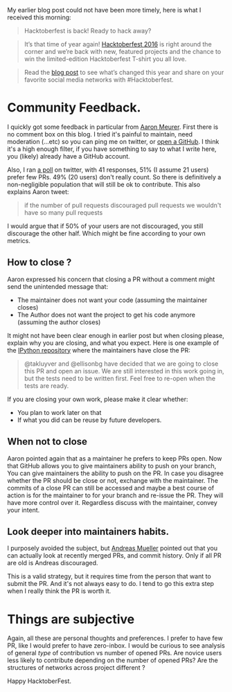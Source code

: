 <!-- 
.. title: One less Pull Request Followup
.. slug: 22-one-less-pull-request-followup.md
.. date: 2016-09-27 20:00:00 UTC
.. type: text
-->


My earlier blog post could not have been more timely, here is what I received
this morning:

> Hacktoberfest is back! Ready to hack away?

> It’s that time of year again! [Hacktoberfest
> 2016](https://hacktoberfest.digitalocean.com/) is right around the corner and
> we’re back with new, featured projects and the chance to win the
> limited-edition Hacktoberfest T-shirt you all love. 

> Read the [blog
> post](https://www.digitalocean.com/company/blog/ready-set-hacktoberfest/) to
> see what’s changed this year and share on your favorite social media networks
> with #Hacktoberfest.


# Community Feedback. 

I quickly got some feedback in particular from [Aaron
Meurer](https://twitter.com/Mbussonn/status/780617317759672320). First there is
no comment box on this blog. I tried it's painful to maintain, need moderation
(...etc) so you can ping me on twitter, or [open a
GitHub](https://github.com/carreau/posts/issues/new). I think it's a high
enough filter, if you have something to say to what I write here, you (likely)
already have a GitHub account.

Also, I ran [a poll](https://twitter.com/Mbussonn/status/780474037977751552) on
twitter, with 41 responses, 51% (I assume 21 users) prefer few PRs. 49% (20
users) don't really count. So there is definitively a non-negligible population
that will still be ok to contribute. This also explains Aaron tweet:

> if the number of pull requests discouraged pull requests we wouldn't have so
> many pull requests

I would argue that if 50% of your users are not discouraged, you still
discourage the other half. Which might be fine according to your own metrics. 

## How to close ?

Aaron expressed his concern that closing a PR without a comment might send the
unintended message that:

  - The maintainer does not want your code (assuming the maintainer closes)
  - The Author does not want the project to get his code anymore (assuming the
    author closes)

It might not have been clear enough in earlier post but when closing please,
explain why you are closing, and what you expect. Here is one example of the
[IPython repository](https://github.com/ipython/ipython/pull/5373) where the
maintainers have close the PR:

> @takluyver and @ellisonbg have decided that we are going to close this PR and
> open an issue. We are still interested in this work going in, but the tests
> need to be written first. Feel free to re-open when the tests are ready.

If you are closing your own work, please make it clear whether:

 - You plan to work later on that
 - If what you did can be reuse by future developers.


## When not to close

Aaron pointed again that as a maintainer he prefers to keep PRs open. Now that
GitHub allows you to give maintainers ability to push on your branch, You can
give maintainers the ability to push on the PR. In case you disagree whether
the PR should be close or not, exchange with the maintainer. The commits of a
close PR can still be accessed and maybe a best course of action is for the
maintainer to for your branch and re-issue the PR. They will have more control
over it. Regardless discuss with the maintainer, convey your intent. 

## Look deeper into maintainers habits.

I purposely avoided the subject, but [Andreas
Mueller](https://twitter.com/amuellerml/status/780735097129558016) pointed out
that you can actually look at recently merged PRs, and commit history. Only if
all PR are old is Andreas discouraged. 

This is a valid strategy, but it requires time from the person that want to
submit the PR. And it's not always easy to do. I tend to go this extra step
when I really think the PR is worth it. 

# Things are subjective

Again, all these are personal thoughts and preferences. I prefer to have few
PR, like I would prefer to have zero-inbox. I would be curious to see analysis
of general _type_ of contribution vs number of opened PRs. Are novice users
less likely to contribute depending on the number of opened PRs? Are the
structures of networks across project different ?


Happy HacktoberFest.
